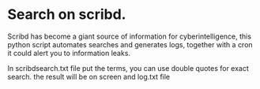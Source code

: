 # Search on scribd.

Scribd has become a giant source of information for cyberintelligence, this python script automates searches and generates logs, together with a cron it could alert you to information leaks.

In scribdsearch.txt file put the terms, you can use double quotes for exact search. the result will be on screen and log.txt file

